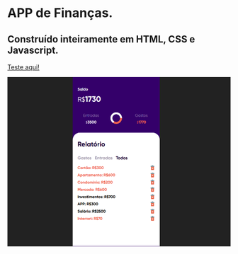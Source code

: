 # APP de Finanças.
## Construído inteiramente em HTML, CSS e Javascript.
[Teste aqui!](https://joelsongsouzza.github.io/financas/)

![APP](https://raw.githubusercontent.com/joelsongsouzza/financas/master/financas.png)
